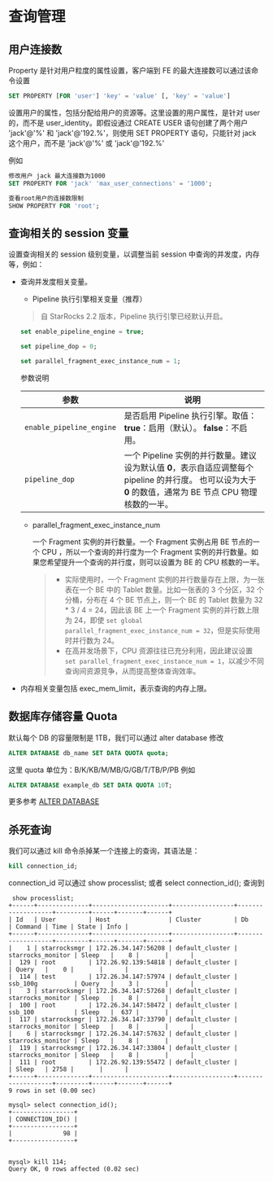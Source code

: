 # 查询管理

## 用户连接数

Property 是针对用户粒度的属性设置，客户端到 FE 的最大连接数可以通过该命令设置

```sql
SET PROPERTY [FOR 'user'] 'key' = 'value' [, 'key' = 'value']
```

设置用户的属性，包括分配给用户的资源等。这里设置的用户属性，是针对 user 的，而不是 user_identity。即假设通过 CREATE USER 语句创建了两个用户 'jack'@'%' 和 'jack'@'192.%'，则使用 SET PROPERTY 语句，只能针对 jack 这个用户，而不是 'jack'@'%' 或 'jack'@'192.%'

例如

```sql
修改用户 jack 最大连接数为1000
SET PROPERTY FOR 'jack' 'max_user_connections' = '1000';

查看root用户的连接数限制
SHOW PROPERTY FOR 'root'; 
```

## 查询相关的 session 变量

设置查询相关的 session 级别变量，以调整当前 session 中查询的并发度，内存等，例如：

- 查询并发度相关变量。
  - Pipeline 执行引擎相关变量（推荐）
  > 自 StarRocks 2.2 版本，Pipeline 执行引擎已经默认开启。

    ```SQL
    set enable_pipeline_engine = true;

    set pipeline_dop = 0;

    set parallel_fragment_exec_instance_num = 1;
    ```

    参数说明

    | 参数                                  | 说明                                                         |
    | ------------------------------------- | ------------------------------------------------------------ |
    | `enable_pipeline_engine`              | 是否启用 Pipeline 执行引擎。取值： **true**：启用（默认）。 **false**：不启用。 |
    | `pipeline_dop`                        | 一个 Pipeline 实例的并行数量。建议设为默认值 **0**，表示自适应调整每个 pipeline 的并行度。 也可以设为大于 **0** 的数值，通常为 BE 节点 CPU 物理核数的一半。 |

  - parallel_fragment_exec_instance_num

    一个 Fragment 实例的并行数量。一个 Fragment 实例占用 BE 节点的一个 CPU ，所以一个查询的并行度为一个 Fragment 实例的并行数量。如果您希望提升一个查询的并行度，则可以设置为 BE 的 CPU 核数的一半。

    > - 实际使用时，一个 Fragment 实例的并行数量存在上限，为一张表在一个 BE 中的 Tablet 数量。比如一张表的 3 个分区，32 个分桶，分布在 4 个 BE 节点上，则一个 BE 的 Tablet 数量为 32 * 3 / 4 = 24，因此该 BE 上一个 Fragment 实例的并行数上限为 24，即使 `set global parallel_fragment_exec_instance_num = 32`，但是实际使用时并行数为 24。
    > - 在高并发场景下，CPU 资源往往已充分利用，因此建议设置 `set parallel_fragment_exec_instance_num = 1`，以减少不同查询间资源竞争，从而提高整体查询效率。

- 内存相关变量包括 exec_mem_limit，表示查询的内存上限。

## 数据库存储容量 Quota

默认每个 DB 的容量限制是 1TB，我们可以通过 alter database 修改

```sql
ALTER DATABASE db_name SET DATA QUOTA quota;
```

这里 quota 单位为：B/K/KB/M/MB/G/GB/T/TB/P/PB
例如

```sql
ALTER DATABASE example_db SET DATA QUOTA 10T;
```

更多参考 [ALTER DATABASE](../sql-reference/sql-statements/data-definition/ALTER%20DATABASE.md)

## 杀死查询

我们可以通过 kill 命令杀掉某一个连接上的查询，其语法是：

```sql
kill connection_id;
```

connection_id 可以通过 show processlist; 或者 select connection_id(); 查询到

```plain text
 show processlist;
+------+--------------+---------------------+-----------------+-------------------+---------+------+-------+------+
| Id   | User         | Host                | Cluster         | Db                | Command | Time | State | Info |
+------+--------------+---------------------+-----------------+-------------------+---------+------+-------+------+
|    1 | starrocksmgr | 172.26.34.147:56208 | default_cluster | starrocks_monitor | Sleep   |    8 |       |      |
|  129 | root         | 172.26.92.139:54818 | default_cluster |                   | Query   |    0 |       |      |
|  114 | test         | 172.26.34.147:57974 | default_cluster | ssb_100g          | Query   |    3 |       |      |
|    3 | starrocksmgr | 172.26.34.147:57268 | default_cluster | starrocks_monitor | Sleep   |    8 |       |      |
|  100 | root         | 172.26.34.147:58472 | default_cluster | ssb_100           | Sleep   |  637 |       |      |
|  117 | starrocksmgr | 172.26.34.147:33790 | default_cluster | starrocks_monitor | Sleep   |    8 |       |      |
|    6 | starrocksmgr | 172.26.34.147:57632 | default_cluster | starrocks_monitor | Sleep   |    8 |       |      |
|  119 | starrocksmgr | 172.26.34.147:33804 | default_cluster | starrocks_monitor | Sleep   |    8 |       |      |
|  111 | root         | 172.26.92.139:55472 | default_cluster |                   | Sleep   | 2758 |       |      |
+------+--------------+---------------------+-----------------+-------------------+---------+------+-------+------+
9 rows in set (0.00 sec)

mysql> select connection_id();
+-----------------+
| CONNECTION_ID() |
+-----------------+
|              98 |
+-----------------+


mysql> kill 114;
Query OK, 0 rows affected (0.02 sec)

```
